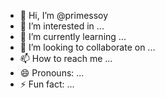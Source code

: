 - 👋 Hi, I’m @primessoy
- 👀 I’m interested in ...
- 🌱 I’m currently learning ...
- 💞️ I’m looking to collaborate on ...
- 📫 How to reach me ...
- 😄 Pronouns: ...
- ⚡ Fun fact: ...

<!---
primessoy/primessoy is a ✨ special ✨ repository because its `README.md` (this file) appears on your GitHub profile.
You can click the Preview link to take a look at your changes.
--->
